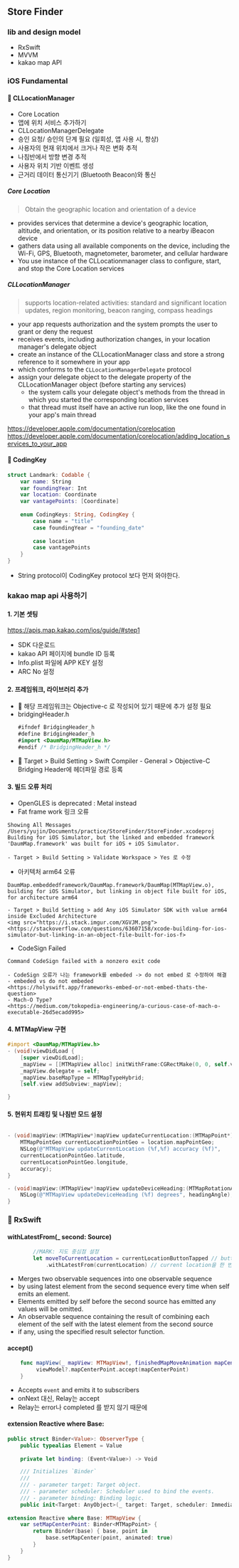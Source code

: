 #  

## Store Finder

### lib and design model
- RxSwift
- MVVM
- kakao map API

### iOS Fundamental

#### 📍 CLLocationManager

- Core Location
- 앱에 위치 서비스 추가하기
- CLLocationManagerDelegate
- 승인 요청/ 승인의 단계 필요 (일회성, 앱 사용 시, 항상)
- 사용자의 현재 위치에서 크거나 작은 변화 추적
- 나침반에서 방향 변경 추적
- 사용자 위치 기반 이벤트 생성
- 근거리 데이터 통신기기 (Bluetooth Beacon)와 통신

##### Core Location
> Obtain the geographic location and orientation of a device

- provides services that determine a device's geographic location, altitude, and orientation, or its position relative to a nearby iBeacon device
- gathers data using all available components on the device, including the Wi-Fi, GPS, Bluetooth, magnetometer, barometer, and cellular hardware
- You use instance of the CLLocationmanager class to configure, start, and stop the Core Location services

##### CLLocationManager
> supports location-related activities: standard and significant location updates, region monitoring, beacon ranging, compass headings

- your app requests authorization and the system prompts the user to grant or deny the request
- receives events, including authorization changes, in your location manager's delegate object
- create an instance of the CLLocationManager class and store a strong reference to it somewhere in your app
- which conforms to the `CLLocationManagerDelegate` protocol
- assign your delegate object to the delegate property of the CLLocationManager object (before starting any services)
    - the system calls your delegate object's methods from the thread in which you started the corresponding location services
    - that thread must itself have an active run loop, like the one found in your app's main thread

<https://developer.apple.com/documentation/corelocation>
<https://developer.apple.com/documentation/corelocation/adding_location_services_to_your_app>

#### 🔑 CodingKey

```swift
struct Landmark: Codable {
    var name: String
    var foundingYear: Int
    var location: Coordinate
    var vantagePoints: [Coordinate]
    
    enum CodingKeys: String, CodingKey {
        case name = "title"
        case foundingYear = "founding_date"
        
        case location
        case vantagePoints
    }
}
```

- String protocol이 CodingKey protocol 보다 먼저 와야한다.

### kakao map api 사용하기

#### 1. 기본 셋팅
<https://apis.map.kakao.com/ios/guide/#step1>

- SDK 다운로드
- kakao API 페이지에 bundle ID 등록
- Info.plist 파일에 APP KEY 설정
- ARC No 설정

#### 2. 프레임워크, 라이브러리 추가

- 🎯 해당 프레임워크는 Objective-c 로 작성되어 있기 때문에 추가 설정 필요
- bridgingHeader.h
    ```swift
    #ifndef BridgingHeader_h
    #define BridgingHeader_h
    #import <DaumMap/MTMapView.h>
    #endif /* BridgingHeader_h */
    ```
- 🍉 Target > Build Setting > Swift Compiler - General > Objective-C Bridging Header에 헤더파일 경로 등록

#### 3. 빌드 오류 처리

- OpenGLES is deprecated : Metal instead
- Fat frame work 링크 오류 
```
Showing All Messages
/Users/yujin/Documents/practice/StoreFinder/StoreFinder.xcodeproj Building for iOS Simulator, but the linked and embedded framework 'DaumMap.framework' was built for iOS + iOS Simulator.
```
    - Target > Build Setting > Validate Workspace > Yes 로 수정

- 아키텍처 arm64 오류 
```
DaumMap.embeddedframework/DaumMap.framework/DaumMap(MTMapView.o), building for iOS Simulator, but linking in object file built for iOS, for architecture arm64
```
    - Target > Build Setting > add Any iOS Simulator SDK with value arm64 inside Excluded Architecture
    <img src="https://i.stack.imgur.com/XGVJM.png">
    <https://stackoverflow.com/questions/63607158/xcode-building-for-ios-simulator-but-linking-in-an-object-file-built-for-ios-f>

- CodeSign Failed
```
Command CodeSign failed with a nonzero exit code
```
    - CodeSign 오류가 나는 framework를 embeded -> do not embed 로 수정하여 해결
    - embeded vs do not embeded
    <https://holyswift.app/frameworks-embed-or-not-embed-thats-the-question>
    - Mach-O Type? 
    <https://medium.com/tokopedia-engineering/a-curious-case-of-mach-o-executable-26d5ecadd995>

#### 4. MTMapView 구현

```objective-c
#import <DaumMap/MTMapView.h>
- (void)viewDidLoad {
    [super viewDidLoad];
    _mapView = [[MTMapView alloc] initWithFrame:CGRectMake(0, 0, self.view.frame.size.width, self.view.frame.size.height)];
    _mapView.delegate = self;
    _mapView.baseMapType = MTMapTypeHybrid;
    [self.view addSubview:_mapView];

}
```

#### 5. 현위치 트래킹 및 나침반 모드 설정

```objective-c

- (void)mapView:(MTMapView*)mapView updateCurrentLocation:(MTMapPoint*)location withAccuracy:(MTMapLocationAccuracy)accuracy {
    MTMapPointGeo currentLocationPointGeo = location.mapPointGeo;
    NSLog(@"MTMapView updateCurrentLocation (%f,%f) accuracy (%f)",
    currentLocationPointGeo.latitude,
    currentLocationPointGeo.longitude,
    accuracy);
}

- (void)mapView:(MTMapView*)mapView updateDeviceHeading:(MTMapRotationAngle)headingAngle {
    NSLog(@"MTMapView updateDeviceHeading (%f) degrees", headingAngle);
}

```

### 🚀 RxSwift

#### withLatestFrom(_ second: Source)

```swift
        //MARK: 지도 중심점 설정
        let moveToCurrentLocation = currentLocationButtonTapped // button이 tapped 되었을 때에
            .withLatestFrom(currentLocation) // current location을 한 번이라도 받은 이 후에
```
- Merges two observable sequences into one observable sequence 
- by using latest element from the second sequence every time when self emits an element.
- Elements emitted by self before the second source has emitted any values will be omitted.
- An observable sequence containing the result of combining each element of the self with the latest element from the second source
- if any, using the specified result selector function.

#### accept()

```swift
    func mapView(_ mapView: MTMapView!, finishedMapMoveAnimation mapCenterPoint: MTMapPoint!) {
         viewModel?.mapCenterPoint.accept(mapCenterPoint)
    }
```
- Accepts `event` and emits it to subscribers
- onNext 대신, Relay는 accept
- Relay는 error나 completed 를 받지 않기 때문에


#### extension Reactive where Base: 

```swift
public struct Binder<Value>: ObserverType {
    public typealias Element = Value
    
    private let binding: (Event<Value>) -> Void

    /// Initializes `Binder`
    ///
    /// - parameter target: Target object.
    /// - parameter scheduler: Scheduler used to bind the events.
    /// - parameter binding: Binding logic.
    public init<Target: AnyObject>(_ target: Target, scheduler: ImmediateSchedulerType = MainScheduler(), binding: @escaping (Target, Value) -> Void) {
    
extension Reactive where Base: MTMapView {
    var setMapCenterPoint: Binder<MTMapPoint> {
        return Binder(base) { base, point in
            base.setMapCenter(point, animated: true)
        }
    }
}
```
